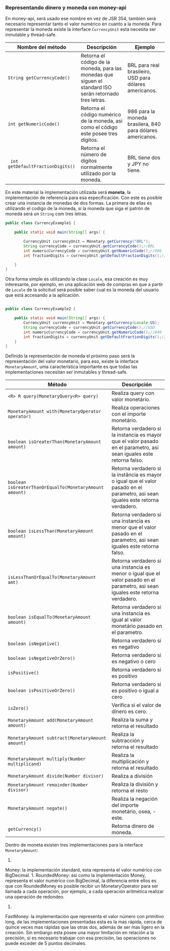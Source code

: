 ### Representando dinero y moneda con money-api



En money-api, será usado ese nombre en vez de JSR 354, también será necesario representar tanto el valor numérico en cuanto a la moneda. Para representar la moneda existe la interface ```CurrencyUnit``` esta necesita ser inmutable y thread-safe.

|Nombre del método| Descripción |Ejemplo|
| -- | -- | -- |
|```String getCurrencyCode()```|Retorna el código de la moneda, para las monedas que siguen el standard ISO serán retornado tres letras.|BRL para real brasileiro, USD para dólares americanos.
|```int getNumericCode()```|Retorna el código numérico de la moneda, asi como el código este posee tres dígitos.|986 para la moneda brasilera, 840 para dólares americanos.|
|``` int getDefaultFractionDigits()``` |Retorna el número de dígitos normalmente utilizado por la moneda.|BRL tiene dos y JPY no tiene.|


En este material la implementación utilizada será **moneta**, la implementación de referencia para esa especificación. Con este es posible crear una instancia de monedas de dos formas. La primera de ellas es utilizando el codigo de la moneda, si la moneda que siga el patrón de moneda será un ```String``` com tres letras.


```java
public class CurrencyExample1 {

    public static void main(String[] args) {

        CurrencyUnit currencyUnit = Monetary.getCurrency("BRL");
        String currencyCode = currencyUnit.getCurrencyCode();//BRL
        int numericCurrencyCode = currencyUnit.getNumericCode();//986
        int fractionDigits = currencyUnit.getDefaultFractionDigits();//2

    }
}
```

Otra forma simple es utilizando la clase ```Locale```, esa creación es muy interesante, por ejemplo, en una aplicación web de compras en que a partir de ```Locale``` de la solicitud será posible saber cual es la moneda del usuario que está accesando a la aplicación.

```java

public class CurrencyExample2 {

    public static void main(String[] args) {
        CurrencyUnit currencyUnit = Monetary.getCurrency(Locale.US);
        String currencyCode = currencyUnit.getCurrencyCode();//USD
        int numericCurrencyCode = currencyUnit.getNumericCode();//840
        int fractionDigits = currencyUnit.getDefaultFractionDigits();//2
    }
}

```

Definido la representación de moneda el próximo paso será la representación del valor monetario, para eso, existe la interface ```MonetaryAmount```, uma característica importante es que todas las implementaciones necesitan ser inmutables y thread-safe. 

|Método| Descripción|
| -- | -- |
|```<R> R query(MonetaryQuery<R> query)```|Realiza query con valor monetário.|
|```MonetaryAmount with(MonetaryOperator operator)```|Realiza operaciones con el importe monetário.|
|```boolean isGreaterThan(MonetaryAmount amount)```|Retorna verdadero si la instancia es mayor que el valor pasado en el  parametro, asi sean iguales este retorna falso.|
|```boolean   isGreaterThanOrEqualTo(MonetaryAmount amount)```|Retorna verdadero si la instância es mayor o igual que el valor pasado en el parametro, asi sean iguales este retorna verdadero.|
|```boolean isLessThan(MonetaryAmount amount)```|Retorna verdadero si una instancia es menor que el valor pasado en el  parametro, asi sean iguales este retorna falso.|
|```isLessThanOrEqualTo(MonetaryAmount amt)```|Retorna verdadero si una instancia es menor o igual que el valor pasado en el parametro, asi sean iguales este retorna verdadero.|
|```boolean isEqualTo(MonetaryAmount amount)```|Retorna verdadero si una instancia es igual al valor monetário pasado en el parametro.|
|```boolean isNegative()```|Retorna verdadero si es negativo|
|```boolean isNegativeOrZero()```|Retorna verdadero si es negativo o cero|
|```isPositive()```|Retorna verdadero si es positivo|
|```boolean isPositiveOrZero()```|Retorna verdadero si es positivo o igual a cero|
|```isZero()```|Verifica si el valor de dinero es cero.|
|```MonetaryAmount add(MonetaryAmount amount)```|Realiza la suma y retorna el resultado|
|```MonetaryAmount subtract(MonetaryAmount amount)```|Realiza la subtracción y retorna el resultado|
|```MonetaryAmount multiply(Number multiplicand)```|Realiza la multiplicación y retorna el resultado|
|```MonetaryAmount divide(Number divisor)```|Realiza a división|
|```MonetaryAmount remainder(Number divisor)```|Realiza la división y retorna el resto|
|```MonetaryAmount negate()```|Realiza la negación del importe monetário, osea, -este.
|```getCurrency()```|Retorna dinero de moneda.|

Dentro de moneta existen tres implementaciones para la interface ```MonetaryAmount```:


1. 
Money: la implementación standard, esta representa el valor numérico con BigDecimal.
1. 
RoundedMoney: asi como la implementación Money, representa el valor numérico con BigDecimal, la diferencia entre ellos es que con RoundedMoney es posible recibir un MonetaryOperator para ser llamada a cada operación, por ejemplo, a cada operación aritmética realizar una operación de redondeo.

1. 
FastMoney: la implementación que representa el valor número con primitivo long, de las implementaciones presentadas esta es la mas rápida, cerca de quince veces mas rápidas que las otras dos, además de ser mas ligero en la creación. Sin embargo esta posee una mayor limitación en relación a la precisión, si es necesario trabajar con esa precisión, las operaciones no puede exceder de 5 puntos decimales.
